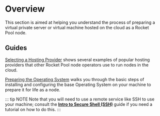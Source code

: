 # Overview

This section is aimed at helping you understand the process of preparing a virtual private server or virtual machine hosted on the cloud as a Rocket Pool node.


## Guides

[Selecting a Hosting Provider](./providers) shows several examples of popular hosting providers that other Rocket Pool node operators use to run nodes in the cloud.

[Preparing the Operating System](./os) walks you through the basic steps of installing and configuring the base Operating System on your machine to prepare it for life as a node.

::: tip NOTE
Note that you will need to use a remote service like SSH to use your machine; consult the [**Intro to Secure Shell (SSH)**](../ssh) guide if you need a tutorial on how to do this.
:::
